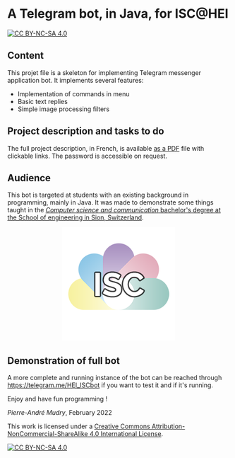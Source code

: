 # A Telegram bot, in Java, for ISC@HEI

[![CC BY-NC-SA 4.0][cc-by-nc-sa-shield]][cc-by-nc-sa]

## Content
This projet file is a skeleton for implementing Telegram messenger application bot. It implements several features:

- Implementation of commands in menu
- Basic text replies
- Simple image processing filters

## Project description and tasks to do
The full project description, in French, is available [as a PDF](https://inf1.begincoding.net/telebot.pdf) file with clickable links. The password is accessible on request.

## Audience
This bot is targeted at students with an existing background in programming, mainly in Java. It was made to demonstrate some things taught in the [*Computer science and communication* bachelor's degree at the School of engineering in Sion, Switzerland](https://www.hevs.ch/isc).

<p align="center">
  <img src="https://github.com/pmudry/telegrambot_students/blob/master/resources/isc_logo_256.png?raw=true" />
</p>

## Demonstration of full bot
A more complete and running instance of the bot can be reached through https://telegram.me/HEI_ISCbot if you want to test it and if it's running.

Enjoy and have fun programming !

_Pierre-André Mudry_, February 2022

This work is licensed under a
[Creative Commons Attribution-NonCommercial-ShareAlike 4.0 International License][cc-by-nc-sa].

[![CC BY-NC-SA 4.0][cc-by-nc-sa-image]][cc-by-nc-sa]

[cc-by-nc-sa]: http://creativecommons.org/licenses/by-nc-sa/4.0/
[cc-by-nc-sa-image]: https://licensebuttons.net/l/by-nc-sa/4.0/88x31.png
[cc-by-nc-sa-shield]: https://img.shields.io/badge/License-CC%20BY--NC--SA%204.0-lightgrey.svg
